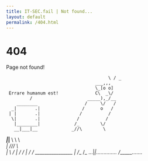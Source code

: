 ```yaml
---
title: IT-SEC.fail | Not found...
layout: default
permalink: /404.html
---
```


# 404

Page not found!


                                           \ / _
                                      ___,,,
                                      \_[o o]
     Errare humanum est!              C\  _\/
             /                     _____),_/__
        ________                  /     \/   /
      _|       .|                /      o   /
     | |       .|               /          /
      \|       .|              /          /
       |________|             /_        \/
       __|___|__             _//\        \
 _____|_________|____       \  \ \        \
                    _|       ///  \        \
                   |               \       /
                   |               /      /
                   |              /      /
 ________________  |             /__    /_
              ...|_|.............. /______\.......